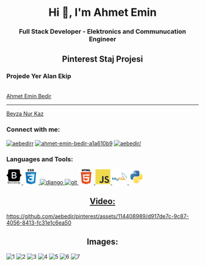 <h1 align="center">Hi 👋, I'm Ahmet Emin</h1>
<h3 align="center">Full Stack Developer - Elektronics and Communucation Engineer</h3>

<h2 align="center">Pinterest Staj Projesi</h2>

<h3 align="left">Projede Yer Alan Ekip</h3>
<br>
<a href="https://github.com/aebedir" target="blank">Ahmet Emin Bedir</a>
<hr>
<a href="https://github.com/beyza-co/beyza" target="blank">Beyza Nur Kaz</a>



<h3 align="left">Connect with me:</h3>
<p align="left">
<a href="https://twitter.com/aebedirr" target="blank"><img align="center" src="https://raw.githubusercontent.com/rahuldkjain/github-profile-readme-generator/master/src/images/icons/Social/twitter.svg" alt="aebedirr" height="30" width="40" /></a>
<a href="https://linkedin.com/in/ahmet-emin-bedir-a1a610b9" target="blank"><img align="center" src="https://raw.githubusercontent.com/rahuldkjain/github-profile-readme-generator/master/src/images/icons/Social/linked-in-alt.svg" alt="ahmet-emin-bedir-a1a610b9" height="30" width="40" /></a>
<a href="https://instagram.com/aebedir/" target="blank"><img align="center" src="https://raw.githubusercontent.com/rahuldkjain/github-profile-readme-generator/master/src/images/icons/Social/instagram.svg" alt="aebedir/" height="30" width="40" /></a>
</p>

<h3 align="left">Languages and Tools:</h3>
<p align="left"> <a href="https://getbootstrap.com" target="_blank" rel="noreferrer"> 
<img src="https://raw.githubusercontent.com/devicons/devicon/master/icons/bootstrap/bootstrap-plain-wordmark.svg" alt="bootstrap" width="40" height="40"/> </a> <a href="https://www.w3schools.com/css/" target="_blank" rel="noreferrer"> 
<img src="https://raw.githubusercontent.com/devicons/devicon/master/icons/css3/css3-original-wordmark.svg" alt="css3" width="40" height="40"/> </a> <a href="https://www.djangoproject.com/" target="_blank" rel="noreferrer"> 
<img src="https://cdn.worldvectorlogo.com/logos/django.svg" alt="django" width="40" height="40"/> </a> <a href="https://git-scm.com/" target="_blank" rel="noreferrer"> 
<img src="https://www.vectorlogo.zone/logos/git-scm/git-scm-icon.svg" alt="git" width="40" height="40"/> </a> <a href="https://www.w3.org/html/" target="_blank" rel="noreferrer"> 
<img src="https://raw.githubusercontent.com/devicons/devicon/master/icons/html5/html5-original-wordmark.svg" alt="html5" width="40" height="40"/> </a> <a href="https://developer.mozilla.org/en-US/docs/Web/JavaScript" target="_blank" rel="noreferrer"> 
<img src="https://raw.githubusercontent.com/devicons/devicon/master/icons/javascript/javascript-original.svg" alt="javascript" width="40" height="40"/> </a> <a href="https://www.linux.org/" target="_blank" rel="noreferrer"> 
<img src="https://raw.githubusercontent.com/devicons/devicon/master/icons/mysql/mysql-original-wordmark.svg" alt="mysql" width="40" height="40"/> </a> <a href="https://www.python.org" target="_blank" rel="noreferrer"> 
<img src="https://raw.githubusercontent.com/devicons/devicon/master/icons/python/python-original.svg" alt="python" width="40" height="40"/> </a> <a href="https://www.qt.io/" target="_blank" rel="noreferrer">   

<h2 align="center">Video:</h2>


https://github.com/aebedir/pinterest/assets/114408989/d917de7c-9c87-4056-8413-fc31e1c6ea50
 

<h2 align="center">Images:</h2>


![1](https://github.com/aebedir/pinterest/assets/114408989/0047c652-7bba-4850-95bc-8b077e63c7a3)
![2](https://github.com/aebedir/pinterest/assets/114408989/0b5156fe-d4c5-4d2c-9e01-839d0ac7ed09)
![3](https://github.com/aebedir/pinterest/assets/114408989/8633bf18-1e53-4498-8374-6c15065322c7)
![4](https://github.com/aebedir/pinterest/assets/114408989/82b198aa-e0ef-4be9-8e83-38d24ce747b8)
![5](https://github.com/aebedir/pinterest/assets/114408989/aac41854-fb9c-4100-91b3-a3c9b3017e6d)
![6](https://github.com/aebedir/pinterest/assets/114408989/6549c4b1-629d-423f-b93b-c1d717685a47)
![7](https://github.com/aebedir/pinterest/assets/114408989/92e22d61-14c9-47dd-acc0-32181774e6b3)

